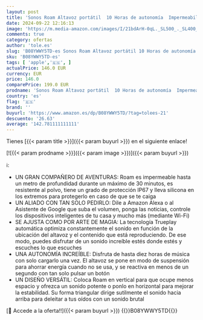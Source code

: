 ```yaml
---
layout: post
title: 'Sonos Roam Altavoz portátil  10 Horas de autonomía  Impermeabilización Certificado IP67  Wi-Fi y Bluetooth  Multiroom  Apple AirPlay 2  Tecnología Trueplay  Control por Voz App - Blanco'
date: 2024-09-22 12:16:13
image: 'https://m.media-amazon.com/images/I/21bdArH-0qL._SL500_._SL400_.jpg'
comments: true
category: ofertas
author: 'tole.es'
slug: 'B08YWWY5TD-es Sonos Roam Altavoz portátil 10 Horas de autonomía...'
sku: 'B08YWWY5TD-es'
tags: [ 'apple','🇪🇸', ]
actualPrice: 146.0 EUR
currency: EUR
price: 146.0
comparePrice: 199.0 EUR
prodname: 'Sonos Roam Altavoz portátil  10 Horas de autonomía  Impermeabilización Certificado IP67  Wi-Fi y Bluetooth  Multiroom  Apple AirPlay 2  Tecnología Trueplay  Control por Voz App - Blanco'
country: 'es'
flag: '🇪🇸'
brand: ''
buyurl: 'https://www.amazon.es/dp/B08YWWY5TD/?tag=tolees-21'
descuento: '26.63'
average: '142.781111111111'
---
```


Tienes [{{< param title >}}]({{< param buyurl >}}) en el siguiente enlace!

[![{{< param prodname >}}]({{< param image >}})]({{< param buyurl >}})

ℹ️:

- UN GRAN COMPAÑERO DE AVENTURAS: Roam es impermeable hasta un metro de profundidad durante un máximo de 30 minutos, es resistente al polvo, tiene un grado de protección IP67 y lleva silicona en los extremos para protegerlo en caso de que se te caiga
- UN ALIADO CON TAN SOLO PEDIRLO: Dile a Amazon Alexa o al Asistente de Google que suba el volumen, ponga las noticias, controle los dispositivos inteligentes de tu casa y mucho más (mediante Wi-Fi)
- SE AJUSTA COMO POR ARTE DE MAGIA: La tecnología Trueplay automática optimiza constantemente el sonido en función de la ubicación del altavoz y el contenido que está reproduciendo. De ese modo, puedes disfrutar de un sonido increíble estés donde estés y escuches lo que escuches
- UNA AUTONOMÍA INCREÍBLE: Disfruta de hasta diez horas de música con solo cargarlo una vez. El altavoz se pone en modo de suspensión para ahorrar energía cuando no se usa, y se reactiva en menos de un segundo con tan solo pulsar un botón
- UN DISEÑO VERSÁTIL: Coloca Roam en vertical para que ocupe menos espacio y ofrezca un sonido potente o ponlo en horizontal para mejorar la estabilidad. Su forma triangular dirige sutilmente el sonido hacia arriba para deleitar a tus oídos con un sonido brutal

[🛒 Accede a la oferta!!]({{< param buyurl >}})
{{<world>}}B08YWWY5TD{{</world>}}
